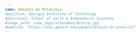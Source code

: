 ```yaml
---
name: Gonzalo de Polavjeia
#position: Georgia Institute of Technology
#position3: School of Earth & Atmospheric Sciences
#image_path: /new_imgs/attendees/Bracco.jpg
#website: "https://eas.gatech.edu/people/bracco-dr-annalisa"
---
```

